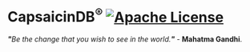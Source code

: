 # CapsaicinDB<sup>®</sup> [![Apache License](https://img.shields.io/badge/license-Apache-blue.svg)](https://github.com/CapsaicinDB/CapsaicinDB/blob/master/LICENSE)
<i><b>"</b>Be the change that you wish to see in the world.<b>"</b></i> - <b>Mahatma Gandhi</b>.

